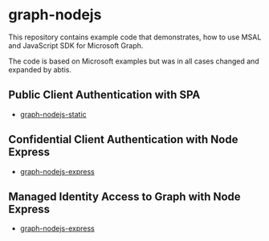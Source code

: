 # graph-nodejs

This repository contains example code that demonstrates, how to use MSAL and JavaScript SDK for Microsoft Graph.

The code is based on Microsoft examples but was in all cases changed and expanded by abtis.


## Public Client Authentication with SPA

- [graph-nodejs-static](./graph-nodejs-static)

## Confidential Client Authentication with Node Express

- [graph-nodejs-express](./graph-nodejs-express)

## Managed Identity Access to Graph with Node Express

- [graph-nodejs-express](./graph-nodejs-express-mi)
